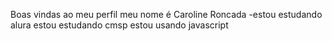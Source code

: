 Boas vindas ao meu perfil
meu nome é Caroline Roncada
-estou estudando alura
estou estudando cmsp
estou usando javascript
